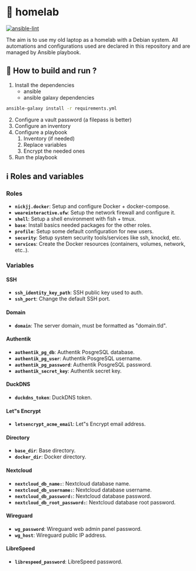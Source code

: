 # 🏡 homelab

[![ansible-lint](https://github.com/theobori/homelab/actions/workflows/ansible-lint.yml/badge.svg)](https://github.com/theobori/homelab/actions/workflows/ansible-lint.yml)

The aim is to use my old laptop as a homelab with a Debian system. All automations and configurations used are declared in this repository and are managed by Ansible playbook.

## 📖 How to build and run ?

1. Install the dependencies 
   - ansible
   - ansible galaxy dependencies

```sh
ansible-galaxy install -r requirements.yml
```

2. Configure a vault password (a filepass is better)
3. Configure an inventory
4. Configure a playbook
   1. Inventory (if needed)
   2. Replace variables
   3. Encrypt the needed ones
5. Run the playbook

## ℹ️ Roles and variables

### Roles

- **`nickjj.docker`**: Setup and configure Docker + docker-compose.
- **`weareinteractive.ufw`**: Setup the network firewall and configure it.
- **`shell`**: Setup a shell environment with fish + tmux.
- **`base`**: Install basics needed packages for the other roles.
- **`profile`**: Setup some default configuration for new users.
- **`security`**: Setup system security tools/services like ssh, knockd, etc.
- **`services`**: Create the Docker resources (containers, volumes, network, etc..).

### Variables

#### SSH
- **`ssh_identity_key_path`**: SSH public key used to auth.
- **`ssh_port`**: Change the default SSH port.

#### Domain
- **`domain`**: The server domain, must be formatted as "domain.tld".

#### Authentik
- **`authentik_pg_db`**: Authentik PosgreSQL database.
- **`authentik_pg_user`**: Authentik PosgreSQL username.
- **`authentik_pg_password`**: Authentik PosgreSQL password.
- **`authentik_secret_key`**: Authentik secret key.

#### DuckDNS
- **`duckdns_token`**: DuckDNS token.

#### Let"s Encrypt
- **`letsencrypt_acme_email`**: Let"s Encrypt email address.

#### Directory
- **`base_dir`**: Base directory.
- **`docker_dir`**: Docker directory.

#### Nextcloud
- **`nextcloud_db_name:`**: Nextcloud database name.
- **`nextcloud_db_username:`**: Nextcloud database username.
- **`nextcloud_db_password:`**: Nextcloud database password.
- **`nextcloud_db_root_password:`**: Nextcloud database root password.

#### Wireguard

- **`wg_password`**: Wireguard web admin panel password.
- **`wg_host`**: Wireguard public IP address.

#### LibreSpeed

- **`librespeed_password`**: LibreSpeed password.
